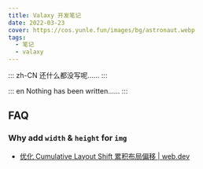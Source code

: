 ```yaml
---
title: Valaxy 开发笔记
date: 2022-03-23
cover: https://cos.yunle.fun/images/bg/astronaut.webp
tags:
  - 笔记
  - valaxy
---
```


::: zh-CN
还什么都没写呢……
:::

::: en
Nothing has been written……
:::

<!-- more -->

## FAQ

### Why add `width` & `height` for `img`

- [优化 Cumulative Layout Shift 累积布局偏移 | web.dev](https://web.dev/optimize-cls/?utm_source=lighthouse&utm_medium=devtools#images-without-dimensions)
